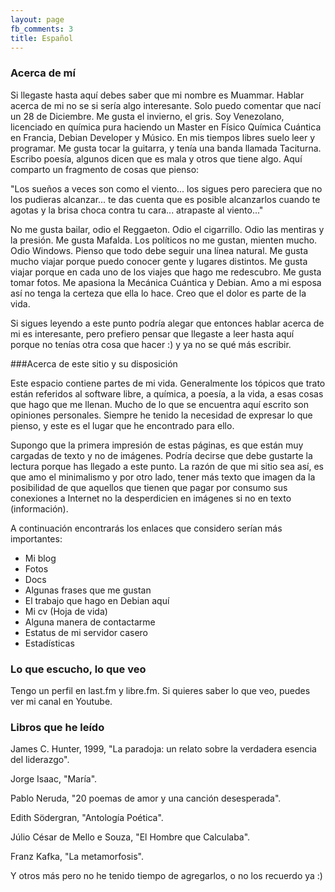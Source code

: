 ```yaml
---
layout: page
fb_comments: 3
title: Español
---
```

### Acerca de mí

Si llegaste hasta aquí debes saber que mi nombre es Muammar. Hablar acerca de
mi no se si sería algo interesante. Solo puedo comentar que nací un 28 de
Diciembre. Me gusta el invierno, el gris. Soy Venezolano, licenciado en química
pura haciendo un Master en Físico Química Cuántica en Francia, Debian Developer
y Músico. En mis tiempos libres suelo leer y programar. Me gusta tocar la
guitarra, y tenía una banda llamada Taciturna. Escribo poesía, algunos dicen
que es mala y otros que tiene algo. Aquí comparto un fragmento de cosas que
pienso:

"Los sueños a veces son como el viento... los sigues pero pareciera que no los
pudieras alcanzar... te das cuenta que es posible alcanzarlos cuando te agotas
y la brisa choca contra tu cara... atrapaste al viento..."

No me gusta bailar, odio el Reggaeton. Odio el cigarrillo. Odio las mentiras
y la presión. Me gusta Mafalda. Los políticos no me gustan, mienten mucho. Odio
Windows. Pienso que todo debe seguir una línea natural. Me gusta mucho viajar
porque puedo conocer gente y lugares distintos. Me gusta viajar porque en cada
uno de los viajes que hago me redescubro. Me gusta tomar fotos. Me apasiona la
Mecánica Cuántica y Debian. Amo a mi esposa así no tenga la certeza que ella lo
hace. Creo que el dolor es parte de la vida.

Si sigues leyendo a este punto podría alegar que entonces hablar acerca de mi
es interesante, pero prefiero pensar que llegaste a leer hasta aquí porque no
tenías otra cosa que hacer :) y ya no se qué más escribir.

###Acerca de este sitio y su disposición

Este espacio contiene partes de mi vida. Generalmente los tópicos que trato
están referidos al software libre, a química, a poesía, a la vida, a esas cosas
que hago que me llenan. Mucho de lo que se encuentra aquí escrito son opiniones
personales. Siempre he tenido la necesidad de expresar lo que pienso, y este es
el lugar que he encontrado para ello.

Supongo que la primera impresión de estas páginas, es que están muy cargadas de
texto y no de imágenes. Podría decirse que debe gustarte la lectura porque has
llegado a este punto. La razón de que mi sitio sea así, es que amo el
minimalismo y por otro lado, tener más texto que imagen da la posibilidad de
que aquellos que tienen que pagar por consumo sus conexiones a Internet no la
desperdicien en imágenes si no en texto (información).

A continuación encontrarás los enlaces que considero serían más importantes:

<ul>
    <li>Mi blog </li>
    <li>Fotos </li>
    <li>Docs </li>
    <li>Algunas frases que me gustan </li>
    <li>El trabajo que hago en Debian aquí </li>
    <li>Mi cv (Hoja de vida) </li>
    <li>Alguna manera de contactarme </li>
    <li>Estatus de mi servidor casero </li>
    <li>Estadísticas </li>
</ul>

### Lo que escucho, lo que veo

Tengo un perfil en last.fm y libre.fm. Si quieres saber lo que veo, puedes ver mi canal en Youtube.

### Libros que he leído

James C. Hunter, 1999, "La paradoja: un relato sobre la verdadera esencia del liderazgo".

Jorge Isaac, "María".

Pablo Neruda, "20 poemas de amor y una canción desesperada".

Edith Södergran, "Antología Poética".

Júlio César de Mello e Souza, "El Hombre que Calculaba".

Franz Kafka, "La metamorfosis".

Y otros más pero no he tenido tiempo de agregarlos, o no los recuerdo ya :)
